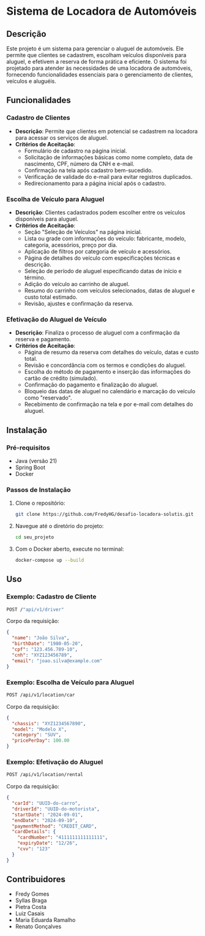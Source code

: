 
# Sistema de Locadora de Automóveis

## Descrição

Este projeto é um sistema para gerenciar o aluguel de automóveis. Ele permite que clientes se cadastrem, escolham veículos disponíveis para aluguel, e efetivem a reserva de forma prática e eficiente. O sistema foi projetado para atender às necessidades de uma locadora de automóveis, fornecendo funcionalidades essenciais para o gerenciamento de clientes, veículos e aluguéis.

## Funcionalidades

### Cadastro de Clientes
- **Descrição**: Permite que clientes em potencial se cadastrem na locadora para acessar os serviços de aluguel.
- **Critérios de Aceitação**:
  - Formulário de cadastro na página inicial.
  - Solicitação de informações básicas como nome completo, data de nascimento, CPF, número da CNH e e-mail.
  - Confirmação na tela após cadastro bem-sucedido.
  - Verificação de validade do e-mail para evitar registros duplicados.
  - Redirecionamento para a página inicial após o cadastro.

### Escolha de Veículo para Aluguel
- **Descrição**: Clientes cadastrados podem escolher entre os veículos disponíveis para aluguel.
- **Critérios de Aceitação**:
  - Seção "Seleção de Veículos" na página inicial.
  - Lista ou grade com informações do veículo: fabricante, modelo, categoria, acessórios, preço por dia.
  - Aplicação de filtros por categoria de veículo e acessórios.
  - Página de detalhes do veículo com especificações técnicas e descrição.
  - Seleção de período de aluguel especificando datas de início e término.
  - Adição do veículo ao carrinho de aluguel.
  - Resumo do carrinho com veículos selecionados, datas de aluguel e custo total estimado.
  - Revisão, ajustes e confirmação da reserva.

### Efetivação do Aluguel de Veículo
- **Descrição**: Finaliza o processo de aluguel com a confirmação da reserva e pagamento.
- **Critérios de Aceitação**:
  - Página de resumo da reserva com detalhes do veículo, datas e custo total.
  - Revisão e concordância com os termos e condições do aluguel.
  - Escolha do método de pagamento e inserção das informações do cartão de crédito (simulado).
  - Confirmação do pagamento e finalização do aluguel.
  - Bloqueio das datas de aluguel no calendário e marcação do veículo como "reservado".
  - Recebimento de confirmação na tela e por e-mail com detalhes do aluguel.

## Instalação

### Pré-requisitos

- Java (versão 21)
- Spring Boot 
- Docker

### Passos de Instalação

1. Clone o repositório:
   ```bash
   git clone https://github.com/FredyHG/desafio-locadora-solutis.git
   ```
2. Navegue até o diretório do projeto:
   ```bash
   cd seu_projeto
   ```
3. Com o Docker aberto, execute no terminal:
   ```bash
   docker-compose up --build
   ```

## Uso

### Exemplo: Cadastro de Cliente

```bash
POST /"api/v1/driver"
```

Corpo da requisição:
```json
{
  "name": "João Silva",
  "birthDate": "1980-05-20",
  "cpf": "123.456.789-10",
  "cnh": "XYZ123456789",
  "email": "joao.silva@example.com"
}
```

### Exemplo: Escolha de Veículo para Aluguel

```bash
POST /api/v1/location/car
```

Corpo da requisição:
```json
{
  "chassis": "XYZ1234567890",
  "model": "Modelo X",
  "category": "SUV",
  "pricePerDay": 100.00
}
```

### Exemplo: Efetivação do Aluguel

```bash
POST /api/v1/location/rental
```

Corpo da requisição:
```json
{
  "carId": "UUID-do-carro",
  "driverId": "UUID-do-motorista",
  "startDate": "2024-09-01",
  "endDate": "2024-09-10",
  "paymentMethod": "CREDIT_CARD",
  "cardDetails": {
    "cardNumber": "4111111111111111",
    "expiryDate": "12/26",
    "cvv": "123"
  }
}
```

## Contribuidores

- Fredy Gomes
- Syllas Braga
- Pietra Costa
- Luiz Casais
- Maria Eduarda Ramalho
- Renato Gonçalves
